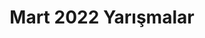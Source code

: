 ---
layout: monthly
title: "Mart 2022 Yarışmalar"
key: "mart 2022"
description: "Mart 2022 son başvuru tarihli tüm edebiyat yarışmaları, kitap okuma yarışmaları, resim yarışmaları, öykü yarışmalarına buradan ulaşabilirsiniz."
permalink: "mart-2022-yarismalar/"
---